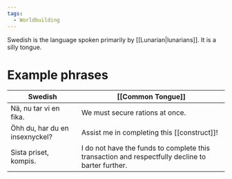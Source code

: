 ```yaml
---
tags:
  - Worldbuilding
---
```

Swedish is the language spoken primarily by [[Lunarian|lunarians]]. It is a silly tongue.

# Example phrases

| Swedish                        | [[Common Tongue]]                                                                                |
| ------------------------------ | ------------------------------------------------------------------------------------------------ |
| Nä, nu tar vi en fika.         | We must secure rations at once.                                                                  |
| Öhh du, har du en insexnyckel? | Assist me in completing this [[construct]]!                                                      |
| Sista priset, kompis.          | I do not have the funds to complete this transaction and respectfully decline to barter further. |
